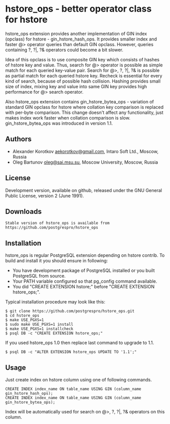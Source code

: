 hstore_ops - better operator class for hstore
=============================================

hstore_ops extension provides another implementation of GIN index (opclass)
for hstore - gin_hstore_hash_ops. It provides smaller index and faster @>
operator queries than default GIN opclass. However, queries containing ?,
?|, ?& operators could become a bit slower.
    
Idea of this opclass is to use composite GIN key which consists of hashes
of hstore key and value. Thus, search for @> operator is possible as simple
match for each queried key-value pair. Search for @>, ?, ?|, ?& is possible
as partial match for each queried hstore key. Recheck is essential for
every kind of search, because of possible hash collision. Hashing provides
small size of index, mixing key and value into same GIN key provides high
performance for @> search operator.

Also hstore_ops extension contains gin_hstore_bytea_ops - variation of
standard GIN opclass for hstore where collation key comparison is replaced
with per-byte comparison. This change doesn't affect any functionality,
just makes index work faster when collation comparison is slow.
gin_hstore_bytea_ops was introduced in version 1.1.

Authors
-------

 * Alexander Korotkov <aekorotkov@gmail.com>, Intaro Soft Ltd., Moscow, Russia
 * Oleg Bartunov <oleg@sai.msu.su>, Moscow University, Moscow, Russia

License
-------

Development version, available on github, released under the
GNU General Public License, version 2 (June 1991).

Downloads
---------

    Stable version of hstore_ops is available from
    https://github.com/postgrespro/hstore_ops

Installation
------------

hstore_ops is regular PostgreSQL extension depending on hstore contrib.
To build and install it you should ensure in following:
    
 * You have development package of PostgreSQL installed or you built
   PostgreSQL from source.
 * Your PATH variable configured so that pg_config command available.
 * You did "CREATE EXTENSION hstore;" before "CREATE EXTENSION hstore_ops;".
    
Typical installation procedure may look like this:
    
    $ git clone https://github.com/postgrespro/hstore_ops.git
    $ cd hstore_ops
    $ make USE_PGXS=1
    $ sudo make USE_PGXS=1 install
    $ make USE_PGXS=1 installcheck
    $ psql DB -c "CREATE EXTENSION hstore_ops;"

If you used hstore_ops 1.0 then replace last command to upgrade to 1.1.

    $ psql DB -c "ALTER EXTENSION hstore_ops UPDATE TO '1.1';"

Usage
-----

Just create index on hstore column using one of following commands.
   
    CREATE INDEX index_name ON table_name USING GIN (column_name gin_hstore_hash_ops);
    CREATE INDEX index_name ON table_name USING GIN (column_name gin_hstore_bytea_ops);
    
Index will be automatically used for search on @>, ?, ?|, ?& operators on this
column.
